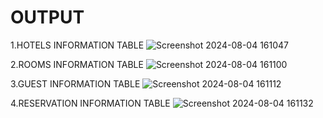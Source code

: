 # OUTPUT

1.HOTELS INFORMATION TABLE
![Screenshot 2024-08-04 161047](https://github.com/user-attachments/assets/33534d3c-318b-4a35-9d13-648c9cb82b42)


2.ROOMS INFORMATION TABLE
![Screenshot 2024-08-04 161100](https://github.com/user-attachments/assets/3023911d-735d-42ad-a391-bbfa092a6c96)


3.GUEST INFORMATION TABLE
![Screenshot 2024-08-04 161112](https://github.com/user-attachments/assets/dea80a64-1de9-41c0-91f5-bc8fd139c320)


4.RESERVATION INFORMATION TABLE
![Screenshot 2024-08-04 161132](https://github.com/user-attachments/assets/4f9a4712-3405-4bdd-a5de-095e8f75b1b0)
